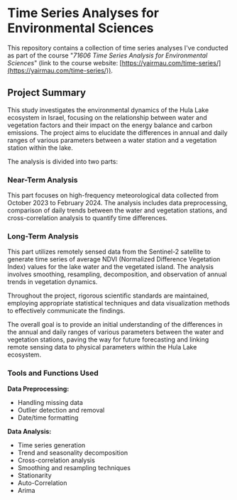 # Time Series Analyses for Environmental Sciences

This repository contains a collection of time series analyses I've conducted as part of the course "*71606 Time Series Analysis for Environmental Sciences*" (link to the course website: [https://yairmau.com/time-series/](https://yairmau.com/time-series/)).

## Project Summary
This study investigates the environmental dynamics of the Hula Lake ecosystem in Israel, focusing on the relationship between water and vegetation factors and their impact on the energy balance and carbon emissions. The project aims to elucidate the differences in annual and daily ranges of various parameters between a water station and a vegetation station within the lake.

The analysis is divided into two parts:

### Near-Term Analysis

This part focuses on high-frequency meteorological data collected from October 2023 to February 2024. The analysis includes data preprocessing, comparison of daily trends between the water and vegetation stations, and cross-correlation analysis to quantify time differences.

### Long-Term Analysis
This part utilizes remotely sensed data from the Sentinel-2 satellite to generate time series of average NDVI (Normalized Difference Vegetation Index) values for the lake water and the vegetated island. The analysis involves smoothing, resampling, decomposition, and observation of annual trends in vegetation dynamics.

Throughout the project, rigorous scientific standards are maintained, employing appropriate statistical techniques and data visualization methods to effectively communicate the findings.

The overall goal is to provide an initial understanding of the differences in the annual and daily ranges of various parameters between the water and vegetation stations, paving the way for future forecasting and linking remote sensing data to physical parameters within the Hula Lake ecosystem.


### Tools and Functions Used

**Data Preprocessing:**
- Handling missing data
- Outlier detection and removal
- Date/time formatting

**Data Analysis:**
- Time series generation
- Trend and seasonality decomposition
- Cross-correlation analysis
- Smoothing and resampling techniques
- Stationarity
- Auto-Correlation
- Arima
